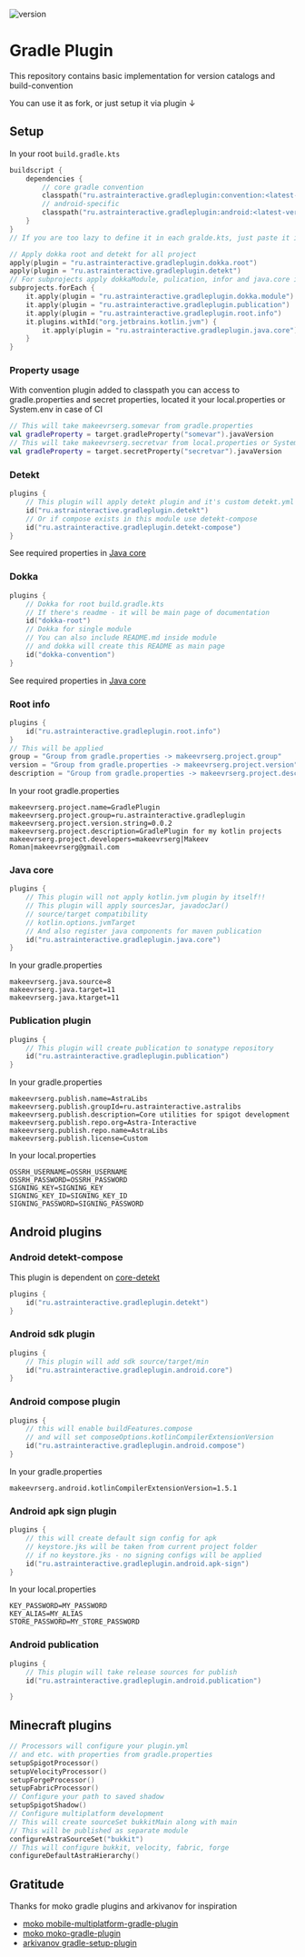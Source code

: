 ![version](https://img.shields.io/maven-central/v/ru.astrainteractive.gradleplugin/convention?style=flat-square)

# Gradle Plugin

This repository contains basic implementation for version catalogs and build-convention

You can use it as fork, or just setup it via plugin ↓

## Setup

In your root `build.gradle.kts`

```kotlin
buildscript {
    dependencies {
        // core gradle convention
        classpath("ru.astrainteractive.gradleplugin:convention:<latest-version>>")
        // android-specific
        classpath("ru.astrainteractive.gradleplugin:android:<latest-version>>")
    }
}
// If you are too lazy to define it in each gralde.kts, just paste it in root

// Apply dokka root and detekt for all project
apply(plugin = "ru.astrainteractive.gradleplugin.dokka.root")
apply(plugin = "ru.astrainteractive.gradleplugin.detekt")
// For subprojects apply dokkaModule, pulication, infor and java.core if module have kotlin.jvm
subprojects.forEach {
    it.apply(plugin = "ru.astrainteractive.gradleplugin.dokka.module")
    it.apply(plugin = "ru.astrainteractive.gradleplugin.publication")
    it.apply(plugin = "ru.astrainteractive.gradleplugin.root.info")
    it.plugins.withId("org.jetbrains.kotlin.jvm") {
        it.apply(plugin = "ru.astrainteractive.gradleplugin.java.core")
    }
}
```

### Property usage

With convention plugin added to classpath you can access to gradle.properties and secret properties, located it your
local.properties or System.env in case of CI

```kotlin
// This will take makeevrserg.somevar from gradle.properties
val gradleProperty = target.gradleProperty("somevar").javaVersion
// This will take makeevrserg.secretvar from local.properties or System.getenv if run by CI
val gradleProperty = target.secretProperty("secretvar").javaVersion
```

### Detekt

```kotlin
plugins {
    // This plugin will apply detekt plugin and it's custom detekt.yml 
    id("ru.astrainteractive.gradleplugin.detekt")
    // Or if compose exists in this module use detekt-compose
    id("ru.astrainteractive.gradleplugin.detekt-compose")
}
```

See required properties in [Java core](#java-core)

### Dokka

```kotlin
plugins {
    // Dokka for root build.gradle.kts
    // If there's readme - it will be main page of documentation
    id("dokka-root")
    // Dokka for single module
    // You can also include README.md inside module
    // and dokka will create this README as main page
    id("dokka-convention")
}
```

See required properties in [Java core](#java-core)

### Root info

```kotlin
plugins {
    id("ru.astrainteractive.gradleplugin.root.info")
}
// This will be applied
group = "Group from gradle.properties -> makeevrserg.project.group"
version = "Group from gradle.properties -> makeevrserg.project.version"
description = "Group from gradle.properties -> makeevrserg.project.description"
```

In your root gradle.properties

```properties
makeevrserg.project.name=GradlePlugin
makeevrserg.project.group=ru.astrainteractive.gradleplugin
makeevrserg.project.version.string=0.0.2
makeevrserg.project.description=GradlePlugin for my kotlin projects
makeevrserg.project.developers=makeevrserg|Makeev Roman|makeevrserg@gmail.com
```

### Java core

```kotlin
plugins {
    // This plugin will not apply kotlin.jvm plugin by itself!!
    // This plugin will apply sourcesJar, javadocJar()
    // source/target compatibility
    // kotlin.options.jvmTarget
    // And also register java components for maven publication
    id("ru.astrainteractive.gradleplugin.java.core")
}
```

In your gradle.properties

```properties
makeevrserg.java.source=8
makeevrserg.java.target=11
makeevrserg.java.ktarget=11
```

### Publication plugin

```kotlin
plugins {
    // This plugin will create publication to sonatype repository
    id("ru.astrainteractive.gradleplugin.publication")
}
```

In your gradle.properties

```properties
makeevrserg.publish.name=AstraLibs
makeevrserg.publish.groupId=ru.astrainteractive.astralibs
makeevrserg.publish.description=Core utilities for spigot development
makeevrserg.publish.repo.org=Astra-Interactive
makeevrserg.publish.repo.name=AstraLibs
makeevrserg.publish.license=Custom
```

In your local.properties

```properties
OSSRH_USERNAME=OSSRH_USERNAME
OSSRH_PASSWORD=OSSRH_PASSWORD
SIGNING_KEY=SIGNING_KEY
SIGNING_KEY_ID=SIGNING_KEY_ID
SIGNING_PASSWORD=SIGNING_PASSWORD
```

## Android plugins

### Android detekt-compose

This plugin is dependent on [core-detekt](#detekt)

```kotlin
plugins {
    id("ru.astrainteractive.gradleplugin.detekt")
}    
```

### Android sdk plugin

```kotlin
plugins {
    // This plugin will add sdk source/target/min
    id("ru.astrainteractive.gradleplugin.android.core")
}    
```

### Android compose plugin

```kotlin
plugins {
    // this will enable buildFeatures.compose
    // and will set composeOptions.kotlinCompilerExtensionVersion
    id("ru.astrainteractive.gradleplugin.android.compose")
}    
```

In your gradle.properties

```properties
makeevrserg.android.kotlinCompilerExtensionVersion=1.5.1
```

### Android apk sign plugin

```kotlin
plugins {
    // this will create default sign config for apk
    // keystore.jks will be taken from current project folder
    // if no keystore.jks - no signing configs will be applied
    id("ru.astrainteractive.gradleplugin.android.apk-sign")
}    
```

In your local.properties

```properties
KEY_PASSWORD=MY_PASSWORD
KEY_ALIAS=MY_ALIAS
STORE_PASSWORD=MY_STORE_PASSWORD
```

### Android publication

```kotlin
plugins {
    // This plugin will take release sources for publish
    id("ru.astrainteractive.gradleplugin.android.publication")

}
```

## Minecraft plugins
```kotlin
// Processors will configure your plugin.yml 
// and etc. with properties from gradle.properties
setupSpigotProcessor()
setupVelocityProcessor()
setupForgeProcessor()
setupFabricProcessor()
// Configure your path to saved shadow
setupSpigotShadow()
// Configure multiplatform development
// This will create sourceSet bukkitMain along with main
// This will be published as separate module
configureAstraSourceSet("bukkit")
// This will configure bukkit, velocity, fabric, forge
configureDefaultAstraHierarchy()
```

## Gratitude

Thanks for moko gradle plugins and arkivanov for inspiration

- [moko mobile-multiplatform-gradle-plugin](https://github.com/icerockdev/mobile-multiplatform-gradle-plugin)
- [moko moko-gradle-plugin](https://github.com/icerockdev/moko-gradle-plugin)
- [arkivanov  gradle-setup-plugin](https://github.com/arkivanov/gradle-setup-plugin)
